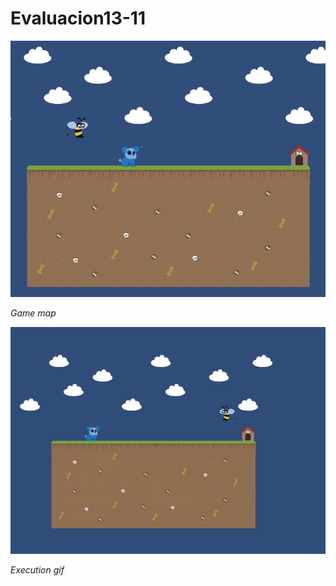 # Evaluacion13-11

![World Map](/PruebasDeEjecucion/DogWorld.png "Game map")

*Game map*

![Execution](/PruebasDeEjecucion/ExecutionGif.gif "Execution gif")

*Execution gif*
